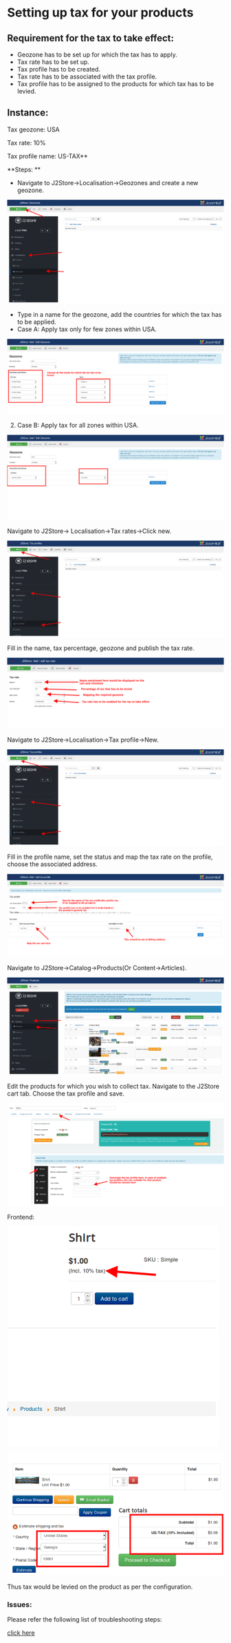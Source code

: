 # Setting up tax for your products

## Requirement for the tax to take effect: <a id="requirement-for-the-tax-to-take-effect"></a>

* Geozone has to be set up for which the tax has to apply.
* Tax rate has to be set up.
* Tax profile has to be created.
* Tax rate has to be associated with the tax profile.
* Tax profile has to be assigned to the products for which tax has to be levied.

## Instance: <a id="instance"></a>

Tax geozone: USA

Tax rate: 10%

Tax profile name: US-TAX\*\*

\*\*Steps: \*\*

* Navigate to J2Store-&gt;Localisation-&gt;Geozones and create a new geozone.

![Creating a new geozone](https://raw.githubusercontent.com/j2store/doc-images/master/catalog/setting-up-tax-for-your-products/setting-tax-new-geozone.png)

* Type in a name for the geozone, add the countries for which the tax has to be applied.
* Case A: Apply tax only for few zones within USA.

  

![Filling in details on the newly created geozone](https://raw.githubusercontent.com/j2store/doc-images/master/catalog/setting-up-tax-for-your-products/setting-tax-geozone-details.png)

2. Case B: Apply tax for all zones within USA.

![Adding country](https://raw.githubusercontent.com/j2store/doc-images/master/catalog/setting-up-tax-for-your-products/setting-tax-adding-country.png)

Navigate to J2Store-&gt; Localisation-&gt;Tax rates-&gt;Click new.

![](../../.gitbook/assets/setting-tax-adding-tax-profile.png)

Fill in the name, tax percentage, geozone and publish the tax rate.

![](../../.gitbook/assets/setting-tax-rate-details.png)

Navigate to J2Store-&gt;Localisation-&gt;Tax profile-&gt;New.

![](../../.gitbook/assets/setting-tax-adding-tax-profile.png)

Fill in the profile name, set the status and map the tax rate on the profile, choose the associated address.

![Adding details to tax profiles](https://raw.githubusercontent.com/j2store/doc-images/master/catalog/setting-up-tax-for-your-products/setting-tax-tax-profile-details.png)

Navigate to J2Store-&gt;Catalog-&gt;Products\(Or Content-&gt;Articles\).

![](../../.gitbook/assets/setting-tax-nav-to-pro.png)

Edit the products for which you wish to collect tax. Navigate to the J2Store cart tab. Choose the tax profile and save.

![](../../.gitbook/assets/setting-tax-profile-in-pro.png)

Frontend:

![](../../.gitbook/assets/setting-tax-front.png)

![](../../.gitbook/assets/setting-tax-in-cart-page.png)

Thus tax would be levied on the product as per the configuration.

### Issues: <a id="issues"></a>

Please refer the following list of troubleshooting steps:

[click here](https://docs.j2store.org/catalog/setting-up-tax-for-your-products/[http://docs.j2store.org/troubleshooting-guide/troubleshooting-tax-issues]%28%3Chttp://docs.j2store.org/troubleshooting-guide/troubleshooting-tax-issues%3E%29)



